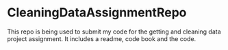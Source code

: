 # CleaningDataAssignmentRepo
This repo is being used to submit my code for the getting and cleaning data project assignment. It includes a readme, code book and the code. 
